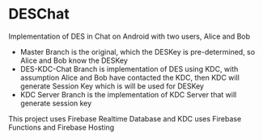 # DESChat
Implementation of DES in Chat on Android with two users, Alice and Bob

- Master Branch is the original, which the DESKey is pre-determined, so Alice and Bob know the DESKey 
- DES-KDC-Chat Branch is implementation of DES using KDC, with assumption Alice and Bob have contacted the KDC, then KDC will generate Session Key which is will be used for DESKey
- KDC Server Branch is the implementation of KDC Server that will generate session key

This project uses Firebase Realtime Database
and KDC uses Firebase Functions and Firebase Hosting
